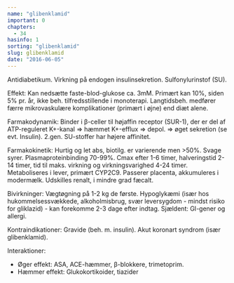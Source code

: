 ```yaml
---
name: "glibenklamid"
important: 0
chapters:
  - 34
hasinfo: 1
sorting: "glibenklamid"
slug: glibenklamid
date: "2016-06-05"
---
```


Antidiabetikum. Virkning på endogen insulinsekretion. Sulfonylurinstof (SU).

Effekt: Kan nedsætte faste-blod-glukose ca. 3mM. Primært kan 10%, siden 5% pr.
år, ikke beh. tilfredsstillende i monoterapi. Langtidsbeh. medfører færre
mikrovaskulære komplikationer (primært i øjne) end diæt alene.

Farmakodynamik: Binder i β-celler til højaffin receptor (SUR-1), der er del af
ATP-reguleret K+-kanal => hæmmet K+-efflux => depol. => øget sekretion (se evt.
Insulin). 2.gen. SU-stoffer har højere affinitet.

Farmakokinetik: Hurtig og let abs, biotilg. er varierende men >50%. Svage syrer.
Plasmaproteinbinding 70-99%. Cmax efter 1-6 timer, halveringstid 2-14 timer, tid
til maks. virkning og virkningsvarighed 4-24 timer. Metaboliseres i lever,
primært CYP2C9. Passerer placenta, akkumuleres i modermælk. Udskilles renalt, i
mindre grad fæcalt.

Bivirkninger: Vægtøgning på 1-2 kg de første. Hypoglykæmi (især hos
hukommelsessvækkede, alkoholmisbrug, svær leversygdom - mindst risiko for
gliklazid) - kan forekomme 2-3 dage efter indtag. Sjældent: GI-gener og allergi.

Kontraindikationer: Gravide (beh. m. insulin). Akut koronart syndrom (især
glibenklamid).

Interaktioner: <ul><li>Øger effekt: ASA, ACE-hæmmer, β-blokkere,
trimetoprim.</li><li>Hæmmer effekt: Glukokortikoider, tiazider</li></ul>
